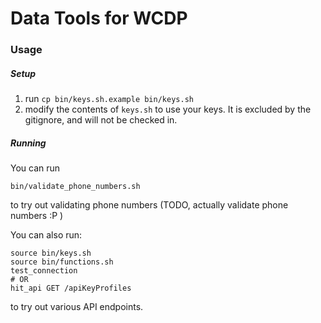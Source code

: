# Data Tools for WCDP

### Usage

##### Setup

1. run `cp bin/keys.sh.example bin/keys.sh`
1. modify the contents of `keys.sh` to use your keys. It is excluded by the gitignore, and will not be checked in.

##### Running
You can run 

```
bin/validate_phone_numbers.sh
```

to try out validating phone numbers (TODO, actually validate phone numbers :P )

You can also run:

```
source bin/keys.sh
source bin/functions.sh
test_connection
# OR
hit_api GET /apiKeyProfiles
```

to try out various API endpoints.
